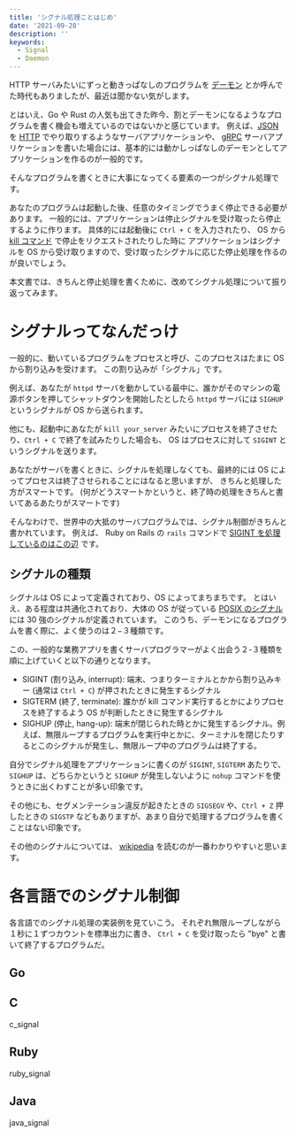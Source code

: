 ```yaml
---
title: 'シグナル処理ことはじめ'
date: '2021-09-28'
description: ''
keywords:
  - Signal
  - Daemon
---
```


HTTP サーバみたいにずっと動きっぱなしのプログラムを
[デーモン](https://ja.wikipedia.org/wiki/%E3%83%87%E3%83%BC%E3%83%A2%E3%83%B3)
とか呼んでた時代もありましたが、最近は聞かない気がします。

とはいえ、Go や Rust の人気も出てきた昨今、割とデーモンになるようなプログラムを書く機会も増えているのではないかと感じています。
例えば、[JSON](https://www.json.org/json-ja.html) を [HTTP](https://datatracker.ietf.org/doc/html/rfc7230) でやり取りするようなサーバアプリケーションや、
[gRPC](https://grpc.io/) サーバアプリケーションを書いた場合には、基本的には動かしっぱなしのデーモンとしてアプリケーションを作るのが一般的です。

そんなプログラムを書くときに大事になってくる要素の一つがシグナル処理です。

あなたのプログラムは起動した後、任意のタイミングでうまく停止できる必要があります。
一般的には、アプリケーションは停止シグナルを受け取ったら停止するように作ります。
具体的には起動後に `Ctrl + C` を入力されたり、 OS から [kill コマンド](https://linuxjm.osdn.jp/html/LDP_man-pages/man2/kill.2.html) で停止をリクエストされたりした時に
アプリケーションはシグナルを OS から受け取りますので、受け取ったシグナルに応じた停止処理を作るのが良いでしょう。

本文書では、きちんと停止処理を書くために、改めてシグナル処理について振り返ってみます。

# シグナルってなんだっけ

一般的に、動いているプログラムをプロセスと呼び、このプロセスはたまに OS から割り込みを受けます。
この割り込みが「シグナル」です。

例えば、あなたが `httpd` サーバを動かしている最中に、誰かがそのマシンの電源ボタンを押してシャットダウンを開始したとしたら
`httpd` サーバには `SIGHUP` というシグナルが OS から送られます。

他にも、起動中にあなたが `kill your_server` みたいにプロセスを終了させたり、`Ctrl + C` で終了を試みたりした場合も、
OS はプロセスに対して `SIGINT` というシグナルを送ります。

あなたがサーバを書くときに、シグナルを処理しなくても、最終的には OS によってプロセスは終了させられることにはなると思いますが、
きちんと処理した方がスマートです。
(何がどうスマートかというと、終了時の処理をきちんと書いてあるあたりがスマートです)

そんなわけで、世界中の大抵のサーバプログラムでは、シグナル制御がきちんと書かれています。
例えば、 Ruby on Rails の `rails` コマンドで
[SIGINT を処理しているのはこの辺](https://github.com/rails/rails/blob/v6.0.0/railties/lib/rails/cli.rb#L10)
です。

## シグナルの種類

シグナルは OS によって定義されており、OS によってまちまちです。
とはいえ、ある程度は共通化されており、大体の OS が従っている [POSIX のシグナル](https://en.wikipedia.org/wiki/Signal_(IPC)#POSIX_signals) には 30 強のシグナルが定義されています。
このうち、デーモンになるプログラムを書く際に、よく使うのは２−３種類です。

この、一般的な業務アプリを書くサーバプログラマーがよく出会う２-３種類を順に上げていくと以下の通りとなります。

* SIGINT (割り込み, interrupt): 端末、つまりターミナルとかから割り込みキー (通常は `Ctrl + C`) が押されたときに発生するシグナル
* SIGTERM (終了, terminate): 誰かが kill コマンド実行するとかによりプロセスを終了するよう OS が判断したときに発生するシグナル
* SIGHUP (停止, hang-up): 端末が閉じられた時とかに発生するシグナル。例えば、無限ループするプログラムを実行中とかに、ターミナルを閉じたりするとこのシグナルが発生し、無限ループ中のプログラムは終了する。

自分でシグナル処理をアプリケーションに書くのが `SIGINT`, `SIGTERM` あたりで、 `SIGHUP` は、どちらかというと `SIGHUP` が発生しないように `nohup` コマンドを使うときに出くわすことが多い印象です。

その他にも、セグメンテーション違反が起きたときの `SIGSEGV` や、`Ctrl + Z` 押したときの `SIGSTP` などもありますが、あまり自分で処理するプログラムを書くことはない印象です。

その他のシグナルについては、 [wikipedia](https://ja.wikipedia.org/wiki/%E3%82%B7%E3%82%B0%E3%83%8A%E3%83%AB_(Unix)) を読むのが一番わかりやすいと思います。

# 各言語でのシグナル制御

各言語でのシグナル処理の実装例を見ていこう。
それぞれ無限ループしながら１秒に１ずつカウントを標準出力に書き、 `Ctrl + C` を受け取ったら "bye" と書いて終了するプログラムだ。

## Go


## C

c_signal

## Ruby

ruby_signal

## Java

java_signal
